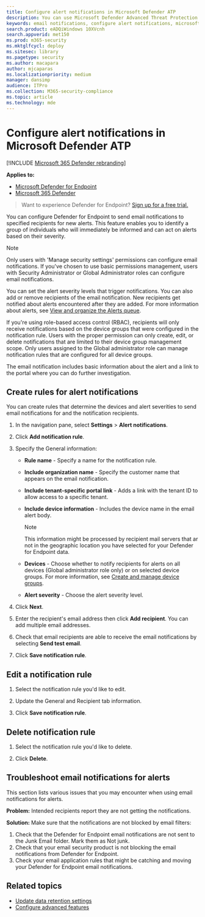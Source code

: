```yaml
---
title: Configure alert notifications in Microsoft Defender ATP
description: You can use Microsoft Defender Advanced Threat Protection to configure email notification settings for security alerts, based on severity and other criteria.
keywords: email notifications, configure alert notifications, microsoft defender atp notifications, microsoft defender atp alerts, windows 10 enterprise, windows 10 education
search.product: eADQiWindows 10XVcnh
search.appverid: met150
ms.prod: m365-security
ms.mktglfcycl: deploy
ms.sitesec: library
ms.pagetype: security
ms.author: macapara
author: mjcaparas
ms.localizationpriority: medium
manager: dansimp
audience: ITPro
ms.collection: M365-security-compliance
ms.topic: article
ms.technology: mde
---
```


# Configure alert notifications in Microsoft Defender ATP

[!INCLUDE [Microsoft 365 Defender rebranding](../../includes/microsoft-defender.md)]

**Applies to:**
- [Microsoft Defender for Endpoint](https://go.microsoft.com/fwlink/p/?linkid=2146631)
- [Microsoft 365 Defender](https://go.microsoft.com/fwlink/?linkid=2118804)

>Want to experience Defender for Endpoint? [Sign up for a free trial.](https://www.microsoft.com/microsoft-365/windows/microsoft-defender-atp?ocid=docs-wdatp-emailconfig-abovefoldlink)

You can configure Defender for Endpoint to send email notifications to specified recipients for new alerts. This feature enables you to identify a group of individuals who will immediately be informed and can act on alerts based on their severity.

> [!NOTE]
> Only users with 'Manage security settings' permissions can configure email notifications. If you've chosen to use basic permissions management, users with Security Administrator or Global Administrator roles can configure email notifications.

You can set the alert severity levels that trigger notifications. You can also add or remove recipients of the email notification. New recipients get notified about alerts encountered after they are added. For more information about alerts, see [View and organize the Alerts queue](alerts-queue.md).

If you're using role-based access control (RBAC), recipients will only receive notifications based on the device groups that were configured in the notification rule.
Users with the proper permission can only create, edit, or delete notifications that are limited to their device group management scope.
Only users assigned to the Global administrator role can manage notification rules that are configured for all device groups.

The email notification includes basic information about the alert and a link to the portal where you can do further investigation.


## Create rules for alert notifications
You can create rules that determine the devices and alert severities to send email notifications for and the notification recipients.


1. In the navigation pane, select **Settings** > **Alert notifications**.

2. Click **Add notification rule**.

3. Specify the General information:
    - **Rule name** - Specify a name for the notification rule.
    - **Include organization name** - Specify the customer name that appears on the email notification.
    - **Include tenant-specific portal link** - Adds a link with the tenant ID to allow access to a specific tenant.
    - **Include device information** - Includes the device name in the email alert body.
    
        >[!NOTE]
        > This information might be processed by recipient mail servers that ar not in the geographic location you have selected for your Defender for Endpoint data.

    - **Devices** - Choose whether to notify recipients for alerts on all devices (Global administrator role only) or on selected device groups. For more information, see [Create and manage device groups](machine-groups.md).
    - **Alert severity** - Choose the alert severity level.

4. Click **Next**.
	
5. Enter the recipient's email address then click **Add recipient**. You can add multiple email addresses.

6. Check that email recipients are able to receive the email notifications by selecting **Send test email**.

7. Click **Save notification rule**.

## Edit a notification rule
1. Select the notification rule you'd like to edit.

2. Update the General and Recipient tab information.

3. Click **Save notification rule**.


## Delete notification rule

1. Select the notification rule you'd like to delete.

2. Click **Delete**.


## Troubleshoot email notifications for alerts
This section lists various issues that you may encounter when using email notifications for alerts.

**Problem:** Intended recipients report they are not getting the notifications.

**Solution:** Make sure that the notifications are not blocked by email filters:

1. Check that the Defender for Endpoint email notifications are not sent to the Junk Email folder. Mark them as Not junk.
2. Check that your email security product is not blocking the email notifications from Defender for Endpoint.
3. Check your email application rules that might be catching and moving your Defender for Endpoint email notifications.

## Related topics
- [Update data retention settings](data-retention-settings.md)
- [Configure advanced features](advanced-features.md)
